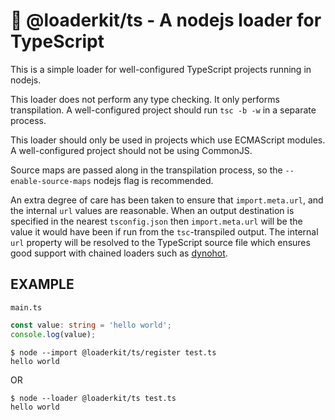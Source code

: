 🐘 @loaderkit/ts - A nodejs loader for TypeScript
=================================================

This is a simple loader for well-configured TypeScript projects running in nodejs.

This loader does not perform any type checking. It only performs transpilation. A well-configured
project should run `tsc -b -w` in a separate process.

This loader should only be used in projects which use ECMAScript modules. A well-configured project
should not be using CommonJS.

Source maps are passed along in the transpilation process, so the `--enable-source-maps` nodejs flag
is recommended.

An extra degree of care has been taken to ensure that `import.meta.url`, and the internal `url`
values are reasonable. When an output destination is specified in the nearest `tsconfig.json` then
`import.meta.url` will be the value it would have been if run from the `tsc`-transpiled output. The
internal `url` property will be resolved to the TypeScript source file which ensures good support
with chained loaders such as [dynohot](https://github.com/braidnetworks/dynohot).


EXAMPLE
-------

`main.ts`
```ts
const value: string = 'hello world';
console.log(value);
```

```
$ node --import @loaderkit/ts/register test.ts
hello world
```

OR

```
$ node --loader @loaderkit/ts test.ts
hello world
```
